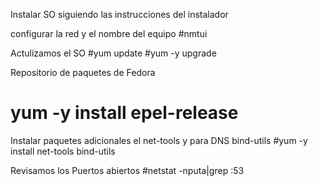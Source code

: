 Instalar SO siguiendo las instrucciones del instalador

configurar la red y el nombre del equipo
#nmtui

Actulizamos el SO
#yum update
#yum -y upgrade

Repositorio de paquetes de Fedora
# yum -y install epel-release

Instalar paquetes adicionales el net-tools y para DNS bind-utils
#yum -y install net-tools bind-utils

Revisamos los Puertos abiertos
#netstat -nputa|grep :53
